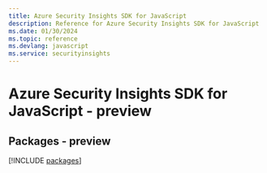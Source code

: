```yaml
---
title: Azure Security Insights SDK for JavaScript
description: Reference for Azure Security Insights SDK for JavaScript
ms.date: 01/30/2024
ms.topic: reference
ms.devlang: javascript
ms.service: securityinsights
---
```

# Azure Security Insights SDK for JavaScript - preview
## Packages - preview
[!INCLUDE [packages](security-insights-index.md)]